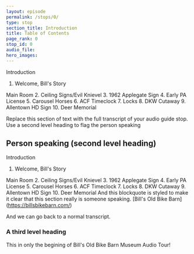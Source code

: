 ```yaml
---
layout: episode
permalink: /stops/0/
type: stop
section_title: Introduction
title: Table of Contents
page_rank: 0
stop_id: 0
audio_file: 
hero_images:
---
```

Introduction
1. Welcome, Bill's Story

Main Room
2. Ceiling Signs/Evil Knievel
3. 1962 Applegate Sign
4. Early PA License
5. Carousel Horses
6. ACF Timeclock
7. Locks
8. DKW Cutaway
9. Allentown HD Sign
10. Deer Memorial


Replace this section of text with the full transcript of your audio guide stop. Use a second level heading to flag the person speaking

## Person speaking (second level heading)

> 
  Introduction
1. Welcome, Bill's Story

  Main Room
2. Ceiling Signs/Evil Knievel
3. 1962 Applegate Sign
4. Early PA License
5. Carousel Horses
6. ACF Timeclock
7. Locks
8. DKW Cutaway
9. Allentown HD Sign
10. Deer Memorial
And this blockquote is styled to make it clear that this section really is someone speaking. [Bill's Old Bike Barn] (https://billsbikebarn.com/) 

And we can go back to a normal transcript.

### A third level heading

This in only the begining of Bill's Old Bike Barn Museum Audio Tour!



